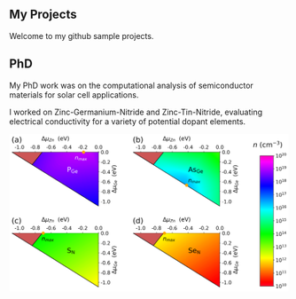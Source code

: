 ## My Projects
Welcome to my github sample projects. 

## PhD 
My PhD work was on the computational analysis of semiconductor materials for solar cell applications. 

I worked on Zinc-Germanium-Nitride and Zinc-Tin-Nitride, evaluating electrical conductivity for a variety of potential dopant elements. 

![ZnSnN2 Conductivity for candidate dopants](https://github.com/nadamski/SampleProjects/blob/main/PhD_research/ZnGeN2_Doping/n_ZnGeN2.png)
